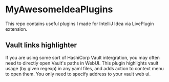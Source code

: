 # MyAwesomeIdeaPlugins	
This repo contains useful plugins I made for IntelliJ Idea via LivePlugin extension.


## Vault links highlighter

If you are using some sort of HashiCorp Vault intergration, you may often need to directly open Vault's paths in WebUI. This plugin highlights vault usage (by given regexp) in any yaml files, and adds action to context menu to open them. You only need to specify address to your vault web ui.
